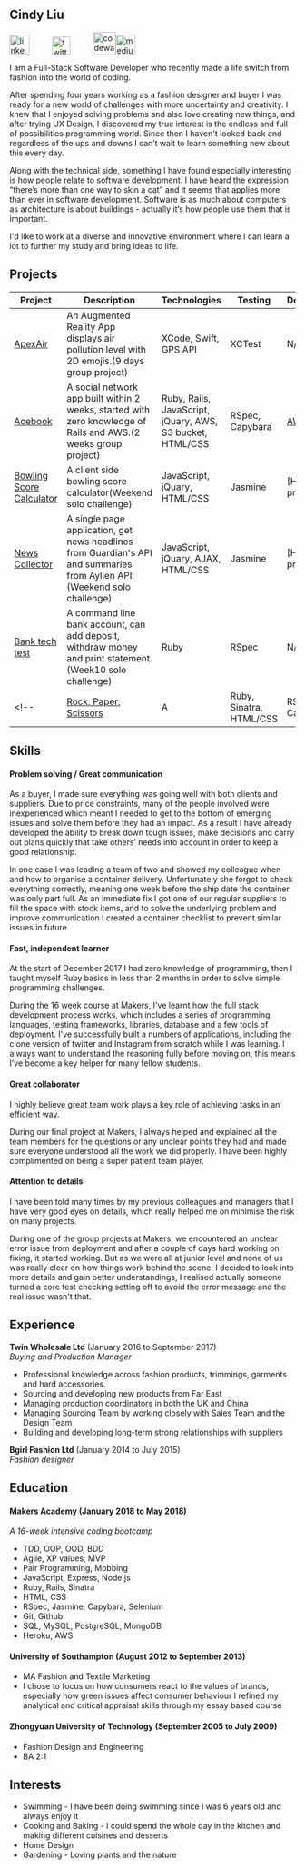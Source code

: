 ## Cindy Liu
<a href="https://www.linkedin.com/in/cindy-liu-711ba870/"><img src="https://www.iconfinder.com/data/icons/free-social-icons/67/linkedin_circle_color-512.png" alt="linkedin" height="35" width="35"></a><a href="https://twitter.com/CindyLiuOnTech"><img src="http://goinkscape.com/wp-content/uploads/2015/07/twitter-logo-final.png" alt="twitter" hspace="40" height="32" width="32"></a><a href="https://www.codewars.com/users/cindyjia"><img src="https://avatars2.githubusercontent.com/u/5387632?s=200&v=4" alt="codewars" height="40" width="40"></a><a href="https://medium.com/@cindyjialiu"><img src="https://static1.squarespace.com/static/58e79453725e255284f467bb/t/5a7347bbe2c483c74d7de0a9/1517504668875/xJGh6cXvC69an86AdrLD98.jpg" alt="medium" height="35" width="35"></a>

I am a Full-Stack Software Developer who recently made a life switch from fashion into the world of coding.

After spending four years working as a fashion designer and buyer I was ready for a new world of challenges with more uncertainty and creativity. I knew that I enjoyed solving problems and also love creating new things, and after trying UX Design, I discovered my true interest is the endless and full of possibilities programming world. Since then I haven't looked back and regardless of the ups and downs I can’t wait to learn something new about this every day.

Along with the technical side, something I have found especially interesting is how people relate to software development.  I have heard the expression “there’s more than one way to skin a cat” and it seems that applies more than ever in software development.  Software is as much about computers as architecture is about buildings - actually it’s how people use them that is important.

I'd like to work at a diverse and innovative environment where I can learn a lot to further my study and bring ideas to life.


## Projects
| Project       | Description    | Technologies| Testing | Deployment|
| ------------- |----------------| ------------|---------|-----|
| [ApexAir](https://github.com/cindyjialiu/ApexAir)| An Augmented Reality App displays air pollution level with 2D emojis.(9 days group project) | XCode, Swift, GPS API | XCTest |N/A|
| [Acebook](https://github.com/cindyjialiu/acebook)| A social network app built within 2 weeks, started with zero knowledge of Rails and AWS.(2 weeks group project)| Ruby, Rails, JavaScript, jQuary, AWS, S3 bucket, HTML/CSS| RSpec, Capybara | [AWS](http://acebook-fullstaxx-env.muc2hwru9t.eu-west-2.elasticbeanstalk.com/users/sign_in) |
| [Bowling Score Calculator](https://github.com/cindyjialiu/bowling-challenge)|A client side bowling score calculator(Weekend solo challenge)|JavaScript, jQuary, HTML/CSS|Jasmine|[Heroku] In progress|
| [News Collector](https://github.com/cindyjialiu/news-summary-challenge)| A single page application, get news headlines from Guardian's API and summaries from Aylien API.(Weekend solo challenge)    | JavaScript, jQuary, AJAX, HTML/CSS| Jasmine |[Heroku]In progress |
| [Bank tech test](https://github.com/cindyjialiu/bank_tech_test)|A command line bank account, can add deposit, withdraw money and print statement.(Week10 solo challenge)| Ruby | RSpec | N/A |
<!-- | [Rock, Paper, Scissors](https://github.com/cindyjialiu/rps-challenge)|A |Ruby, Sinatra, HTML/CSS|RSpec, Capybara|[Heroku]()|| -->


## Skills

#### Problem solving / Great communication
<!--
Descriptive paragraph of how capable you are at this skill and, if relevant, how it has developed. -->

As a buyer, I made sure everything was going well with both clients and suppliers. Due to price constraints, many of the people involved were inexperienced which meant I needed to get to the bottom of emerging issues and solve them before they had an impact. As a result I have already developed the ability to break down tough issues, make decisions and carry out plans quickly that take others’ needs into account in order to keep a good relationship.

In one case I was leading a team of two and showed my colleague when and how to organise a container delivery.  Unfortunately she forgot to check everything correctly, meaning one week before the ship date the container was only part full.  As an immediate fix I got one of our regular suppliers to fill the space with stock items, and to solve the underlying problem and improve communication I created a container checklist to prevent similar issues in future.

#### Fast, independent learner

At the start of December 2017 I had zero knowledge of programming, then I taught myself Ruby basics in less than 2 months in order to solve simple programming challenges.

During the 16 week course at Makers, I've learnt how the full stack development process works, which includes a series of programming languages, testing frameworks, libraries, database and a few tools of deployment. I've successfully built a numbers of applications, including the clone version of twitter and Instagram from scratch while I was learning.  I always want to understand the reasoning fully before moving on, this means I’ve become a key helper for many fellow students.

#### Great collaborator
I highly believe great team work plays a key role of achieving tasks in an efficient way.

During our final project at Makers, I always helped and explained all the team members for the questions or any unclear points they had and made sure everyone understood all the work we did properly. I have been highly complimented on being a super patient team player.

#### Attention to details

I have been told many times by my previous colleagues and managers that I have very good eyes on details, which really helped me on minimise the risk on many projects.

During one of the group projects at Makers, we encountered an unclear error issue from deployment and after a couple of days hard working on fixing, it started working. But as we were all at junior level and none of us was really clear on how things work behind the scene. I decided to look into more details and gain better understandings, I realised actually  someone turned a core test checking setting off to avoid the error message and the real issue wasn't that.

## Experience

**Twin Wholesale Ltd** (January 2016 to September 2017)    
*Buying and Production Manager*  
- Professional knowledge across fashion products, trimmings, garments and hard accessories.
- Sourcing and developing new products from Far East
- Managing production coordinators in both the UK and China
- Managing Sourcing Team by working closely with Sales Team and the Design Team
- Building and developing long-term strong relationships with suppliers

**Bgirl Fashion Ltd** (January 2014 to July 2015)   
*Fashion designer*

## Education

#### Makers Academy (January 2018 to May 2018)
*A 16-week intensive coding bootcamp*
- TDD, OOP, OOD, BDD
- Agile, XP values, MVP
- Pair Programming, Mobbing
- JavaScript, Express, Node.js
- Ruby, Rails, Sinatra
- HTML, CSS
- RSpec, Jasmine, Capybara, Selenium
- Git, Github
- SQL, MySQL, PostgreSQL, MongoDB
- Heroku, AWS

#### University of Southampton (August 2012 to September 2013)

- MA Fashion and Textile Marketing
- I chose to focus on how consumers react to the values of brands, especially how green issues affect consumer behaviour
I refined my analytical and critical appraisal skills through my essay based course

#### Zhongyuan University of Technology (September 2005 to July 2009)
- Fashion Design and Engineering
- BA 2:1

## Interests
- Swimming - I have been doing swimming since I was 6 years old and always enjoy it
- Cooking and Baking - I could spend the whole day in the kitchen and making different cuisines and desserts
- Home Design
- Gardening - Loving plants and the nature
